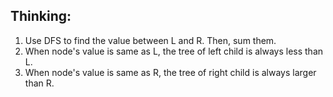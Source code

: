 ## Thinking:
1. Use DFS to find the value between L and R. Then, sum them.
2. When node's value is same as L, the tree of left child is always less than L.
3. When node's value is same as R, the tree of right child is always larger than R.